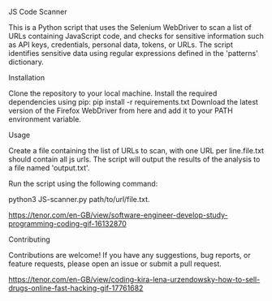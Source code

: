 JS Code Scanner

This is a Python script that uses the Selenium WebDriver to scan a list of URLs containing JavaScript code, and checks for sensitive information such as API keys, credentials, personal data, tokens, or URLs. The script identifies sensitive data using regular expressions defined in the 'patterns' dictionary.

Installation

Clone the repository to your local machine.
Install the required dependencies using pip: pip install -r requirements.txt
Download the latest version of the Firefox WebDriver from here and add it to your PATH environment variable.

Usage

Create a file containing the list of URLs to scan, with one URL per line.file.txt should contain all js urls.
The script will output the results of the analysis to a file named 'output.txt'.

Run the script using the following command: 


python3 JS-scanner.py path/to/url/file.txt.

https://tenor.com/en-GB/view/software-engineer-develop-study-programming-coding-gif-16132870

Contributing

Contributions are welcome! If you have any suggestions, bug reports, or feature requests, please open an issue or submit a pull request.

https://tenor.com/en-GB/view/coding-kira-lena-urzendowsky-how-to-sell-drugs-online-fast-hacking-gif-17761682
